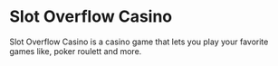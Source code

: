Slot Overflow Casino
==

Slot Overflow Casino is a casino game that lets you play your favorite games like, poker roulett and more.
